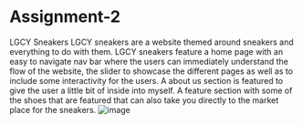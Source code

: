 # Assignment-2
LGCY Sneakers 
LGCY sneakers are a website themed around sneakers and everything to do with them. LGCY sneakers feature a home page with an easy to navigate nav bar where the users can immediately understand the flow of the website, the slider to showcase the different pages as well as to include some interactivity for the users. A about us section is featured to give the user a little bit of inside into myself. A feature section with some of the shoes that are featured that can also take you directly to the market place for the sneakers. ![image](https://github.com/jamiecartmell/Assignment-2/assets/128540615/1c92c13a-71a0-4d69-bc87-3d068893799b)

